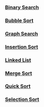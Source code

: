 ### [Binary Search](/algorithms/pages/binary-search)

### [Bubble Sort](/algorithms/pages/bubble-sort)

### [Graph Search](/algorithms/pages/graph-search)

### [Insertion Sort](/algorithms/pages/insertion-sort)

### [Linked List](/algorithms/pages/linked-list)

### [Merge Sort](/algorithms/pages/mergesort)

### [Quick Sort](/algorithms/pages/quicksort)

### [Selection Sort](/algorithms/pages/selection-sort)
